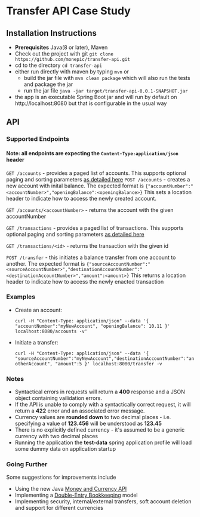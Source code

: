 # Transfer API Case Study

## Installation Instructions
* **Prerequisites** Java(8 or later), Maven
* Check out the project with git `git clone https://github.com/monepic/transfer-api.git`
* cd to the directory `cd transfer-api`
* either run directly with maven by typing `mvn`
  or
  -  build the jar file with `mvn clean package` which will also run the tests and package the jar
  -  run the jar file `java -jar target/transfer-api-0.0.1-SNAPSHOT.jar`
* the app is an executable Spring Boot jar and will run by default on http://localhost:8080 but that is configurable in the usual way

## API

### Supported Endpoints
#### Note: all endpoints are expecting the `Content-Type:application/json` header

`GET /accounts`  - provides a paged list of accounts. This supports optional paging and sorting parameters [as detailed here](https://docs.spring.io/spring-data/rest/docs/2.0.0.M1/reference/html/paging-chapter.html)
`POST /accounts` - creates a new account with inital balance. The expected format is `{"accountNumber":"<accountNumber>","openingBalance":<openingBalance>}` This sets a location header to indicate how to access the newly created account.

`GET /accounts/<accountNumber>` - returns the account with the given accountNumber

`GET /transactions` - provides a paged list of transactions. This supports optional paging and sorting parameters [as detailed here](https://docs.spring.io/spring-data/rest/docs/2.0.0.M1/reference/html/paging-chapter.html) 

`GET /transactions/<id>` - returns the transaction with the given id 

`POST /transfer` - this initiates a balance transfer from one account to another. The expected format is `{"sourceAccountNumber":"<sourceAccountNumber>","destinationAccountNumber":"<destinationAccountNumber>","amount":<amount>}` This returns a location header to indicate how to access the newly enacted transaction

### Examples
* Create an account:  

    `curl -H "Content-Type: application/json" --data '{ "accountNumber":"myNewAccount", "openingBalance": 10.11 }' localhost:8080/accounts -v'`
    
* Initiate a transfer: 

    `curl -H "Content-Type: application/json" --data '{ "sourceAccountNumber":"myNewAccount","destinationAccountNumber":"anotherAccount", "amount":5 }' localhost:8080/transfer -v`
    
### Notes
* Syntactical errors in requests will return a **400** response and a JSON object containing vailidation errors.
* If the API is unable to comply with a syntactically correct request, it will return a **422** error and an associated error message.
* Currency values are **rounded down** to two decimal places - i.e. specifying a value of **123.456** will be understood as **123.45**
* There is no explicitly defined currency - it's assumed to be a generic currency with two decimal places
* Running the application the **test-data** spring application profile will load some dummy data on application startup

### Going Further
Some suggestions for improvements include
* Using the new Java [Money and Currency API](https://jcp.org/en/jsr/detail?id=354)
* Implementing a [Double-Entry Bookkeeping](https://en.wikipedia.org/wiki/Double-entry_bookkeeping) model
* Implementing security, internal/external transfers, soft account deletion and support for different currencies

